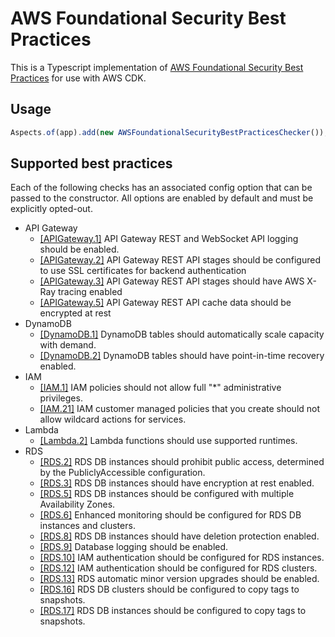 # AWS Foundational Security Best Practices

This is a Typescript implementation of [AWS Foundational Security Best Practices](https://docs.aws.amazon.com/securityhub/latest/userguide/securityhub-standards-fsbp-controls.html) for use with AWS CDK.

## Usage

```ts
Aspects.of(app).add(new AWSFoundationalSecurityBestPracticesChecker());
```

## Supported best practices

Each of the following checks has an associated config option that can be passed to the constructor. All options are enabled by default and must be explicitly opted-out.

- API Gateway
  - [[APIGateway.1]](https://docs.aws.amazon.com/securityhub/latest/userguide/securityhub-standards-fsbp-controls.html#fsbp-apigateway-1) API Gateway REST and WebSocket API logging should be enabled.
  - [[APIGateway.2]](https://docs.aws.amazon.com/securityhub/latest/userguide/securityhub-standards-fsbp-controls.html#fsbp-apigateway-2) API Gateway REST API stages should be configured to use SSL certificates for backend authentication
  - [[APIGateway.3]](https://docs.aws.amazon.com/securityhub/latest/userguide/securityhub-standards-fsbp-controls.html#fsbp-apigateway-3) API Gateway REST API stages should have AWS X-Ray tracing enabled
  - [[APIGateway.5]](https://docs.aws.amazon.com/securityhub/latest/userguide/securityhub-standards-fsbp-controls.html#fsbp-apigateway-5) API Gateway REST API cache data should be encrypted at rest
- DynamoDB
  - [[DynamoDB.1]](https://docs.aws.amazon.com/securityhub/latest/userguide/securityhub-standards-fsbp-controls.html#fsbp-dynamodb-1) DynamoDB tables should automatically scale capacity with demand.
  - [[DynamoDB.2]](https://docs.aws.amazon.com/securityhub/latest/userguide/securityhub-standards-fsbp-controls.html#fsbp-dynamodb-2) DynamoDB tables should have point-in-time recovery enabled.
- IAM
  - [[IAM.1]](https://docs.aws.amazon.com/securityhub/latest/userguide/securityhub-standards-fsbp-controls.html#fsbp-iam-1) IAM policies should not allow full "\*" administrative privileges.
  - [[IAM.21]](https://docs.aws.amazon.com/securityhub/latest/userguide/securityhub-standards-fsbp-controls.html#fsbp-iam-21) IAM customer managed policies that you create should not allow wildcard actions for services.
- Lambda
  - [[Lambda.2]](https://docs.aws.amazon.com/securityhub/latest/userguide/securityhub-standards-fsbp-controls.html#fsbp-lambda-2) Lambda functions should use supported runtimes.
- RDS
  - [[RDS.2]](https://docs.aws.amazon.com/securityhub/latest/userguide/securityhub-standards-fsbp-controls.html#fsbp-rds-2) RDS DB instances should prohibit public access, determined by the PubliclyAccessible configuration.
  - [[RDS.3]](https://docs.aws.amazon.com/securityhub/latest/userguide/securityhub-standards-fsbp-controls.html#fsbp-rds-3) RDS DB instances should have encryption at rest enabled.
  - [[RDS.5]](https://docs.aws.amazon.com/securityhub/latest/userguide/securityhub-standards-fsbp-controls.html#fsbp-rds-5) RDS DB instances should be configured with multiple Availability Zones.
  - [[RDS.6]](https://docs.aws.amazon.com/securityhub/latest/userguide/securityhub-standards-fsbp-controls.html#fsbp-rds-6) Enhanced monitoring should be configured for RDS DB instances and clusters.
  - [[RDS.8]](https://docs.aws.amazon.com/securityhub/latest/userguide/securityhub-standards-fsbp-controls.html#fsbp-rds-8) RDS DB instances should have deletion protection enabled.
  - [[RDS.9]](https://docs.aws.amazon.com/securityhub/latest/userguide/securityhub-standards-fsbp-controls.html#fsbp-rds-9) Database logging should be enabled.
  - [[RDS.10]](https://docs.aws.amazon.com/securityhub/latest/userguide/securityhub-standards-fsbp-controls.html#fsbp-rds-10) IAM authentication should be configured for RDS instances.
  - [[RDS.12]](https://docs.aws.amazon.com/securityhub/latest/userguide/securityhub-standards-fsbp-controls.html#fsbp-rds-12) IAM authentication should be configured for RDS clusters.
  - [[RDS.13]](https://docs.aws.amazon.com/securityhub/latest/userguide/securityhub-standards-fsbp-controls.html#fsbp-rds-13) RDS automatic minor version upgrades should be enabled.
  - [[RDS.16]](https://docs.aws.amazon.com/securityhub/latest/userguide/securityhub-standards-fsbp-controls.html#fsbp-rds-16) RDS DB clusters should be configured to copy tags to snapshots.
  - [[RDS.17]](https://docs.aws.amazon.com/securityhub/latest/userguide/securityhub-standards-fsbp-controls.html#fsbp-rds-17) RDS DB instances should be configured to copy tags to snapshots.
